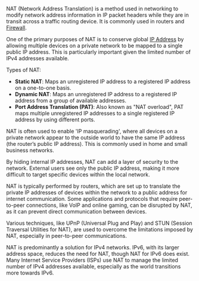 NAT (Network Address Translation) is a method used in networking to modify network address information in IP packet headers while they are in transit across a traffic routing device. It is commonly used in routers and [Firewall](../security/firewall.md).

One of the primary purposes of NAT is to conserve global [IP Address](../networking/ipa.md) by allowing multiple devices on a private network to be mapped to a single public IP address. This is particularly important given the limited number of IPv4 addresses available.

Types of NAT:

- **Static NAT**: Maps an unregistered IP address to a registered IP address on a one-to-one basis.
- **Dynamic NAT**: Maps an unregistered IP address to a registered IP address from a group of available addresses.
- **Port Address Translation (PAT)**: Also known as "NAT overload", PAT maps multiple unregistered IP addresses to a single registered IP address by using different ports.

NAT is often used to enable 'IP masquerading', where all devices on a private network appear to the outside world to have the same IP address (the router’s public IP address). This is commonly used in home and small business networks.

By hiding internal IP addresses, NAT can add a layer of security to the network. External users see only the public IP address, making it more difficult to target specific devices within the local network.

NAT is typically performed by routers, which are set up to translate the private IP addresses of devices within the network to a public address for internet communication. Some applications and protocols that require peer-to-peer connections, like VoIP and online gaming, can be disrupted by NAT, as it can prevent direct communication between devices.

Various techniques, like UPnP (Universal Plug and Play) and STUN (Session Traversal Utilities for NAT), are used to overcome the limitations imposed by NAT, especially in peer-to-peer communications.

NAT is predominantly a solution for IPv4 networks. IPv6, with its larger address space, reduces the need for NAT, though NAT for IPv6 does exist. Many Internet Service Providers (ISPs) use NAT to manage the limited number of IPv4 addresses available, especially as the world transitions more towards IPv6.
